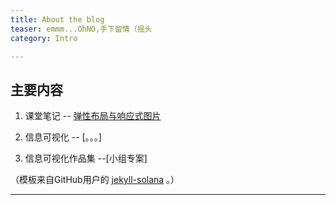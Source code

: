 ```yaml
---
title: About the blog
teaser: emmm...OhNO,手下留情（摇头
category: Intro

---
```

## 主要内容

1. 课堂笔记 -- [弹性布局与响应式图片][note1]

2. 信息可视化 -- [。。。]

3. 信息可视化作品集 --[小组专案] 


（模板来自GitHub用户的 [jekyll-solana][kds] 。）

---

[^1]:
    Such as footnotes.

[note1]:https://929384921.github.io/929384921.github.io/posts/2018-01-03-Note-%E5%BC%B9%E6%80%A7
[kd]: http://kramdown.gettalong.org/
[rd]: https://github.com/davidfstr/rdiscount
[rc]: https://github.com/vmg/redcarpet
[kds]: https://github.com/rlue/jekyll-solana
